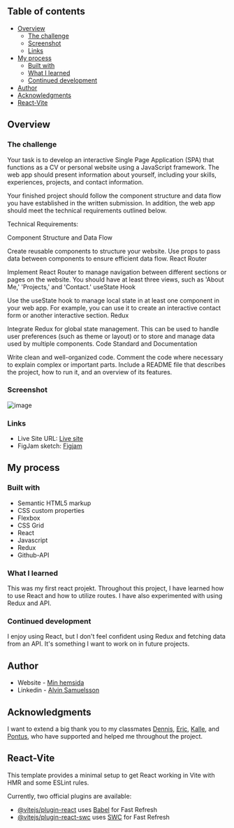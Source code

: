 ## Table of contents

-   [Overview](#overview)
    -   [The challenge](#the-challenge)
    -   [Screenshot](#screenshot)
    -   [Links](#links)
-   [My process](#my-process)
    -   [Built with](#built-with)
    -   [What I learned](#what-i-learned)
    -   [Continued development](#continued-development)
-   [Author](#author)
-   [Acknowledgments](#acknowledgments)
-   [React-Vite](#React-Vite)

## Overview

### The challenge

Your task is to develop an interactive Single Page Application (SPA) that functions as a CV or personal website using a JavaScript framework. The web app should present information about yourself, including your skills, experiences, projects, and contact information.

Your finished project should follow the component structure and data flow you have established in the written submission. In addition, the web app should meet the technical requirements outlined below.

Technical Requirements:

Component Structure and Data Flow

Create reusable components to structure your website.
Use props to pass data between components to ensure efficient data flow.
React Router

Implement React Router to manage navigation between different sections or pages on the website. You should have at least three views, such as 'About Me,' 'Projects,' and 'Contact.'
useState Hook

Use the useState hook to manage local state in at least one component in your web app. For example, you can use it to create an interactive contact form or another interactive section.
Redux

Integrate Redux for global state management. This can be used to handle user preferences (such as theme or layout) or to store and manage data used by multiple components.
Code Standard and Documentation

Write clean and well-organized code. Comment the code where necessary to explain complex or important parts.
Include a README file that describes the project, how to run it, and an overview of its features.

### Screenshot

![image](https://github.com/AwE9800/personal-website/assets/143619434/2d4f096f-7219-453a-9f3b-319d63585412)

### Links

-   Live Site URL: [Live site](https://personal-website-m693.vercel.app/)
-   FigJam sketch: [Figjam](https://www.figma.com/file/MEMxK28ZetnF98zNjhj7Qw/React-Individuell-uppgift-del-2?type=whiteboard&node-id=0%3A1&t=mMeyq1yDZprLheee-1)

## My process

### Built with

-   Semantic HTML5 markup
-   CSS custom properties
-   Flexbox
-   CSS Grid
-   React
-   Javascript
-   Redux
-   Github-API

### What I learned

This was my first react projekt. Throughout this project, I have learned how to use React and how to utilize routes. I have also experimented with using Redux and API.

### Continued development

I enjoy using React, but I don't feel confident using Redux and fetching data from an API. It's something I want to work on in future projects.

## Author

-   Website - [Min hemsida](https://personal-website-m693.vercel.app/)
-   Linkedin - [Alvin Samuelsson](https://www.linkedin.com/in/alvin-samuelsson-7b07032a9/)

## Acknowledgments

I want to extend a big thank you to my classmates [Dennis](https://www.linkedin.com/in/dennis-ehnwall-09524b29b/), [Eric](https://www.linkedin.com/in/eric-classon-001b131a2/), [Kalle](https://www.linkedin.com/in/kalle-pettersson-b74724294/), and [Pontus](https://www.linkedin.com/in/pontus-boman-aa85131bb/), who have supported and helped me throughout the project.

## React-Vite

This template provides a minimal setup to get React working in Vite with HMR and some ESLint rules.

Currently, two official plugins are available:

-   [@vitejs/plugin-react](https://github.com/vitejs/vite-plugin-react/blob/main/packages/plugin-react/README.md) uses [Babel](https://babeljs.io/) for Fast Refresh
-   [@vitejs/plugin-react-swc](https://github.com/vitejs/vite-plugin-react-swc) uses [SWC](https://swc.rs/) for Fast Refresh
